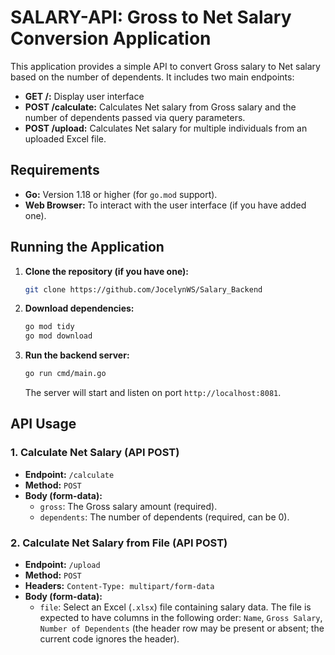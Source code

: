 # SALARY-API: Gross to Net Salary Conversion Application

This application provides a simple API to convert Gross salary to Net salary based on the number of dependents. It includes two main endpoints:

* **GET /:** Display user interface 
* **POST /calculate:** Calculates Net salary from Gross salary and the number of dependents passed via query parameters.
* **POST /upload:** Calculates Net salary for multiple individuals from an uploaded Excel file.

## Requirements

* **Go:** Version 1.18 or higher (for `go.mod` support).
* **Web Browser:** To interact with the user interface (if you have added one).

## Running the Application

1.  **Clone the repository (if you have one):**
    ```bash
    git clone https://github.com/JocelynWS/Salary_Backend

2.  **Download dependencies:**
    ```bash
    go mod tidy
    go mod download
    ```

3.  **Run the backend server:**
    ```bash
    go run cmd/main.go
    ```
    The server will start and listen on port `http://localhost:8081`.

## API Usage

### 1. Calculate Net Salary (API POST)

* **Endpoint:** `/calculate`
* **Method:** `POST`
* **Body (form-data):** 
    * `gross`: The Gross salary amount (required).
    * `dependents`: The number of dependents (required, can be 0).


### 2. Calculate Net Salary from File (API POST)

* **Endpoint:** `/upload`
* **Method:** `POST`
* **Headers:** `Content-Type: multipart/form-data`
* **Body (form-data):**
    * `file`: Select an Excel (`.xlsx`) file containing salary data. The file is expected to have columns in the following order: `Name`, `Gross Salary`, `Number of Dependents` (the header row may be present or absent; the current code ignores the header).

    


